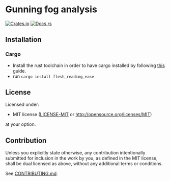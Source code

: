 # Gunning fog analysis

[![Crates.io](https://img.shields.io/crates/v/flesh_reading_ease.svg)](https://crates.io/crates/flesh-reading-ease)
[![Docs.rs](https://docs.rs/flesh-reading-ease/badge.svg)](https://docs.rs/flesh_reading_ease)

## Installation

### Cargo

* Install the rust toolchain in order to have cargo installed by following
  [this](https://www.rust-lang.org/tools/install) guide.
* run `cargo install flesh_reading_ease`

## License

Licensed under:

 * MIT license
   ([LICENSE-MIT](LICENSE-MIT) or http://opensource.org/licenses/MIT)

at your option.

## Contribution

Unless you explicitly state otherwise, any contribution intentionally submitted
for inclusion in the work by you, as defined in the MIT license, shall be
dual licensed as above, without any additional terms or conditions.

See [CONTRIBUTING.md](CONTRIBUTING.md).
